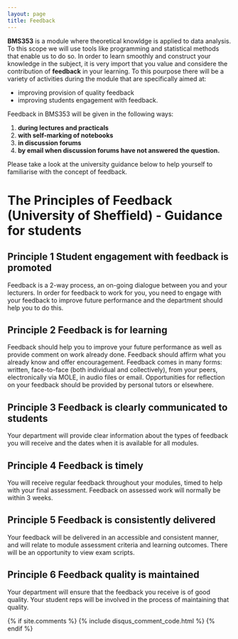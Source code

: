 ```yaml
---
layout: page
title: Feedback
---
```

**BMS353** is a module where theoretical knowldge is applied to data analysis. To this scope we will use tools like programming and statistical methods that enable us to do so. In order to learn smoothly and construct your knowledge in the subject, it is very import that you value and considere the contribution of **feedback** in your learning. To this pourpose there will be a variety of activities during the module that are specifically aimed at:
    
* improving provision of quality feedback
* improving students engagement with feedback. 

Feedback in BMS353 will be given in the following ways:

1. **during lectures and practicals**
2. **with self-marking of notebooks**
3. **in discussion forums**
4. **by email when discussion forums have not answered the question.** 


Please take a look at the university guidance below to help yourself to familiarise with the concept of feedback. 

# The Principles of Feedback (University of Sheffield) - Guidance for students
 
## Principle 1 Student engagement with feedback is promoted 
Feedback is a 2-way process, an on-going dialogue between you and your lecturers. In order for feedback to work for you, you need to engage with your feedback to improve future performance and the department should help you to do this.

## Principle 2 Feedback is for learning 
Feedback should help you to improve your future performance as well as provide comment on work already done. Feedback should affirm what you already know and offer encouragement. Feedback comes in many forms: written, face-to-face (both individual and collectively), from your peers, electronically via MOLE, in audio files or email. Opportunities for reflection on your feedback should be provided by personal tutors or elsewhere.

## Principle 3 Feedback is clearly communicated to students 
Your department will provide clear information about the types of feedback you will receive and the dates when it is available for all modules.

## Principle 4 Feedback is timely 
You will receive regular feedback throughout your modules, timed to help with your final assessment. Feedback on assessed work will normally be within 3 weeks.
## Principle 5 Feedback is consistently delivered 
Your feedback will be delivered in an accessible and consistent manner, and will relate to module assessment criteria and learning outcomes. There will be an opportunity to view exam scripts.
## Principle 6 Feedback quality is maintained 
Your department will ensure that the feedback you receive is of good quality. Your student reps will be involved in the process of maintaining that quality.



{% if site.comments %}
{% include disqus_comment_code.html %}
{% endif %}
